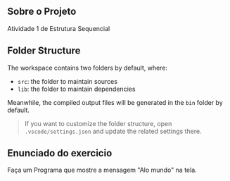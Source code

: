 ## Sobre o Projeto

Atividade 1 de Estrutura Sequencial 

## Folder Structure

The workspace contains two folders by default, where:

- `src`: the folder to maintain sources
- `lib`: the folder to maintain dependencies

Meanwhile, the compiled output files will be generated in the `bin` folder by default.

> If you want to customize the folder structure, open `.vscode/settings.json` and update the related settings there.

## Enunciado do exercicio 

Faça um Programa que mostre a mensagem "Alo mundo" na tela.
